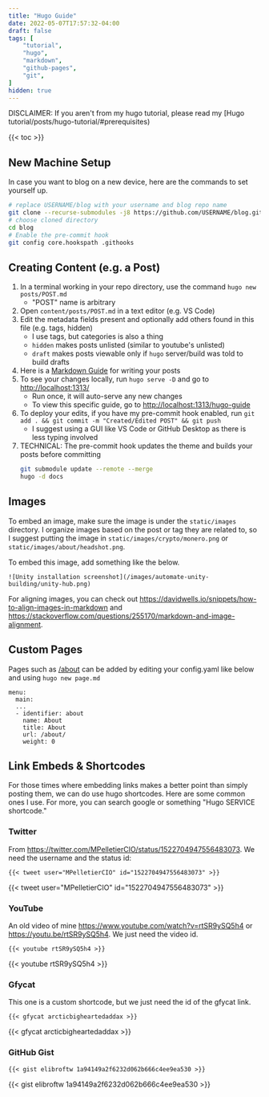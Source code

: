 ```yaml
---
title: "Hugo Guide"
date: 2022-05-07T17:57:32-04:00
draft: false
tags: [
    "tutorial",
    "hugo",
    "markdown",
    "github-pages",
    "git",
]
hidden: true
---
```


DISCLAIMER: If you aren't from my hugo tutorial, please read my [Hugo tutorial/posts/hugo-tutorial/#prerequisites)

<!-- table of contents -->

{{< toc >}}

## New Machine Setup

In case you want to blog on a new device, here are the commands to set yourself up.

```bash
# replace USERNAME/blog with your username and blog repo name
git clone --recurse-submodules -j8 https://github.com/USERNAME/blog.git
# choose cloned directory
cd blog
# Enable the pre-commit hook
git config core.hookspath .githooks
```

## Creating Content (e.g. a Post)

1. In a terminal working in your repo directory, use the command `hugo new posts/POST.md`
    - "POST" name is arbitrary
2. Open `content/posts/POST.md` in a text editor (e.g. VS Code)
3. Edit the metadata fields present and optionally add others found in this file (e.g. tags, hidden)
    - I use tags, but categories is also a thing
    - `hidden` makes posts unlisted (similar to youtube's unlisted)
    - `draft` makes posts viewable only if `hugo` server/build was told to build drafts
4. Here is a [Markdown Guide](https://www.markdownguide.org/basic-syntax/) for writing your posts
5. To see your changes locally, run `hugo serve -D` and go to [http://localhost:1313/](http://localhost:1313/)
    - Run once, it will auto-serve any new changes
    - To view this specific guide, go to [http://localhost:1313/hugo-guide](http://localhost:1313/hugo-guide)
6. To deploy your edits, if you have my pre-commit hook enabled, run `git add . && git commit -m "Created/Edited POST" && git push`
    - I suggest using a GUI like VS Code or GitHub Desktop as there is less typing involved
7. TECHNICAL: The pre-commit hook updates the theme and builds your posts before committing
    ```bash
    git submodule update --remote --merge
    hugo -d docs
    ```

## Images

To embed an image, make sure the image is under the `static/images` directory. I organize images based on the post or tag they
are related to, so I suggest putting the image in `static/images/crypto/monero.png` or `static/images/about/headshot.png`.

To embed this image, add something like the below.

```.
![Unity installation screenshot](/images/automate-unity-building/unity-hub.png)
```

For aligning images, you can check out https://davidwells.io/snippets/how-to-align-images-in-markdown and https://stackoverflow.com/questions/255170/markdown-and-image-alignment.

## Custom Pages

Pages such as [/about](/about) can be added by editing your config.yaml like below and using `hugo new page.md`

```.
menu:
  main:
  ...
  - identifier: about
    name: About
    title: About
    url: /about/
    weight: 0
```

## Link Embeds & Shortcodes

For those times where embedding links makes a better point than simply posting them, we can do use hugo shortcodes.
Here are some common ones I use. For more, you can search google or something "Hugo SERVICE shortcode."

### Twitter

From https://twitter.com/MPelletierCIO/status/1522704947556483073.
We need the username and the status id:

```.
{{< tweet user="MPelletierCIO" id="1522704947556483073" >}}
```

{{< tweet user="MPelletierCIO" id="1522704947556483073" >}}

### YouTube

An old video of mine https://www.youtube.com/watch?v=rtSR9ySQ5h4 or https://youtu.be/rtSR9ySQ5h4.
We just need the video id.

```.
{{< youtube rtSR9ySQ5h4 >}}
```

{{< youtube rtSR9ySQ5h4 >}}

### Gfycat

This one is a custom shortcode, but we just need the id of the gfycat link.

```.
{{< gfycat arcticbigheartedaddax >}}
```

{{< gfycat arcticbigheartedaddax >}}

### GitHub Gist

```.
{{< gist elibroftw 1a94149a2f6232d062b666c4ee9ea530 >}}
```

{{< gist elibroftw 1a94149a2f6232d062b666c4ee9ea530 >}}

